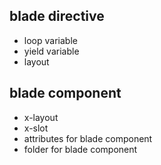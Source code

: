 ## blade directive

-   loop variable
-   yield variable
-   layout

## blade component

-   x-layout
-   x-slot
-   attributes for blade component
-   folder for blade component
